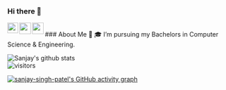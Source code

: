 ### Hi there 👋
<a href="https://www.linkedin.com/in/sanjay-singh-patel/">
  <img align="left" width="24px" src="https://cdn.jsdelivr.net/npm/simple-icons@v3/icons/linkedin.svg"  />
</a>
<a href="https://twitter.com/sanjay_s_patel">
  <img align="left" width="26px" src="https://cdn.jsdelivr.net/npm/simple-icons@v3/icons/twitter.svg" />
</a>
<a href="mailto:sanjupatel11112000@gmail.com">
  <img align="left" width="26px" src="https://cdn.jsdelivr.net/npm/simple-icons@v3/icons/gmail.svg" />
</a>
</br>
### About Me 🚀
🎓 I’m pursuing my Bachelors in Computer Science & Engineering. </br>

![Sanjay's github stats](https://github-readme-stats.vercel.app/api?username=sanjay-singh-patel&show_icons=true&hide_border=true)
<br />
![visitors](https://visitor-badge.laobi.icu/badge?page_id=sanjay-singh-patel.sanjay-singh-patel)

[![sanjay-singh-patel's GitHub activity graph](https://activity-graph.herokuapp.com/graph?username=sanjay-singh-patel&theme=xcode)](https://git.io/sanjay-singh-patel)
<!--
**sanjay-singh-patel/sanjay-singh-patel** is a ✨ _special_ ✨ repository because its `README.md` (this file) appears on your GitHub profile.

Here are some ideas to get you started:

- 🔭 I’m currently working on ...
- 🌱 I’m currently learning ...
- 👯 I’m looking to collaborate on ...
- 🤔 I’m looking for help with ...
- 💬 Ask me about ...
- 📫 How to reach me: ...
- 😄 Pronouns: ...
- ⚡ Fun fact: ...
-->
